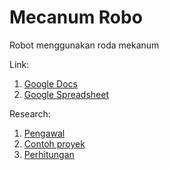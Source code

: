 # Mecanum Robo
 Robot menggunakan roda mekanum
 
 Link:
 
1. [Google Docs](https://docs.google.com/document/d/19nM213vCZJggOm4l5SYSv5shWzbJTQIj2Sw19EapTjg/edit?usp=sharing)
2. [Google Spreadsheet](https://docs.google.com/spreadsheets/d/1-yITsfxT1_ygk89XTX2G-MueJqidrboYaWHMthwmZ7s/edit?usp=sharing)

Research:

1. [Pengawal](https://www.youtube.com/watch?v=noqBUEgyQ8A)
2. [Contoh proyek](https://www.youtube.com/watch?v=83tVkgT89dM)
3. [Perhitungan](https://www.youtube.com/watch?v=Xrc0l4TDnyw)
